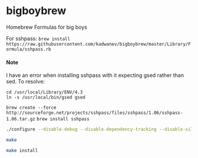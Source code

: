 # bigboybrew
Homebrew Formulas for big boys

For sshpass: `brew install https://raw.githubusercontent.com/kadwanev/bigboybrew/master/Library/Formula/sshpass.rb`

#### Note
I have an error when installing sshpass with it expecting gsed rather than sed. To resolve:

    cd /usr/local/Library/ENV/4.3
    ln -s /usr/local/bin/gsed gsed


`brew create --force http://sourceforge.net/projects/sshpass/files/sshpass/1.06/sshpass-1.06.tar.gz`
`brew install sshpass`


```bash
./configure --disable-debug --disable-dependency-tracking --disable-silent-rules --prefix=/usr/local/Cellar/sshpass/1.06

make

make install
```
